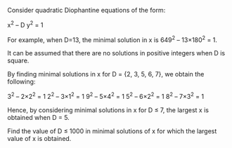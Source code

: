 Consider quadratic Diophantine equations of the form:

x<sup>2</sup> – D y<sup>2</sup> = 1

For example, when D=13, the minimal solution in x is 649<sup>2</sup> – 13×180<sup>2</sup> = 1.

It can be assumed that there are no solutions in positive integers when D is square.

By finding minimal solutions in x for D = {2, 3, 5, 6, 7}, we obtain the following:

3<sup>2</sup> – 2×2<sup>2</sup> = 1
2<sup>2</sup> – 3×1<sup>2</sup> = 1
9<sup>2</sup> – 5×4<sup>2</sup> = 1
5<sup>2</sup> – 6×2<sup>2</sup> = 1
8<sup>2</sup> – 7×3<sup>2</sup> = 1

Hence, by considering minimal solutions in x for D ≤ 7, the largest x is obtained when D = 5.

Find the value of D ≤ 1000 in minimal solutions of x for which the largest value of x is obtained.